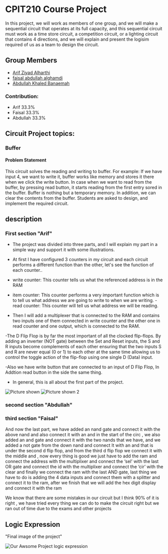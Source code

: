 # CPIT210 Course Project

In this project, we will work as members of one group, and we will make a sequential circuit that operates at its full capacity, and this sequential circuit must work as a time store circuit, a competition circuit, or a lighting circuit that contains 4 directions, and we will explain and present the logisim required of us as a team to design the circuit.

## Group Members
[comment]: <> (each group memeber should write his first, middle and last name with link to his GitHub account)
- [Arif Ziyad Alharthi](https://github.com/Arif-Alharthi)
- [faisal abdullah alghamdi](https://github.com/faisalgh7)
- [Abdullah Khaled Banaemah](https://github.com/AbdullahBM-1419)

[comment]: <> (Students should include the contribution percentage of each group member.)
[comment]: <> (Example:)
### Contribution:
- Arif 33.3%
- Faisal 33.3%
- Abdullah 33.3%

## Circuit Project topics:

[comment]: <> (Choose one of the following, your choice need to be accepted by Instructor)

### Buffer
#### Problem Statement
This circuit solves the reading and writing to buffer. For example: If we have input 4, we want to write it, buffer works like memory and stores it there when we click the write button. In case when we want to read from the buffer, by pressing read button, it starts reading from the first entry sored in the buffer. Buffer is nothing but a temporary memory. In addition, we can clear the contents from the buffer. Students are asked to design, and implement the required circuit.


## description 
### First section "Arif" 

- The project was divided into three parts, and I will explain my part in a simple way and support it with some illustrations.

- At first I have configured 3 counters in my circuit and each circuit performs a different function than the other, let's see the function of each counter..

- write counter: This counter tells us what the referenced address is in the RAM
- item counter: This counter performs a very important function which is to tell us what address we are going to write to when we are writing.
-read counter: This counter will tell us what address we will be reading.

- Then I will add a multiplexer that is connected to the RAM and contains two inputs one of them connected in write counter and the other one in read counter and one output, which is connected to the RAM.

-The D Flip Flop is by far the most important of all the clocked flip-flops. By adding an inverter (NOT gate) between the Set and Reset inputs, the S and R inputs become complements of each other ensuring that the two inputs S and R are never equal (0 or 1) to each other at the same time allowing us to control the toggle action of the flip-flop using one single D (Data) input.

-Also we have write button that are connected to an input of D Flip Flop, In Addtion read button in the side the same thing.

- In general, this is all about the first part of the project.

![Picture shown ](https://h.top4top.io/p_2607tdnqd1.jpeg)
![Picture shown 2 ](https://d.top4top.io/p_2607s7y211.jpeg)








### second section "Abdullah" 

### third section "Faisal" 
And now the last part, we have added an nand gate and connect it with the above
 nand and also connect it with an and in the start of the circ , we also added an 
and gate and connect it with the  two nands that we have, and we added a not 
gate from the down nand and connect It with an and that is under the  second  d flip flop,
and from the third d flip flop we connect it with the middle and , now 
every thing is good we just have to add the ram and connect the address with the 
multiplixer and connect the ‘sel’ with the last OR gate and connect the id with the 
multiplixer and connect the ‘cir’ with the clear and finally we connect the ram 
with the last AND gate, last thing we have to do is adding the 4 data inputs and 
connect them with a splitter and connect it to the ram, after we finish that we will 
add the hex digit display and connect it with the ram

We know that there are some mistakes in our circuit but I think 90% of it is right ,
we have tried every thing we can do to make the circuit right but we ran out of time due to the exams and other projects 



### 
#### 

## 

## 
## Logic Expression
"Final image of the project"

![Our Awsome Project logic expression](https://f.top4top.io/p_2607t0d0v1.jpeg)

